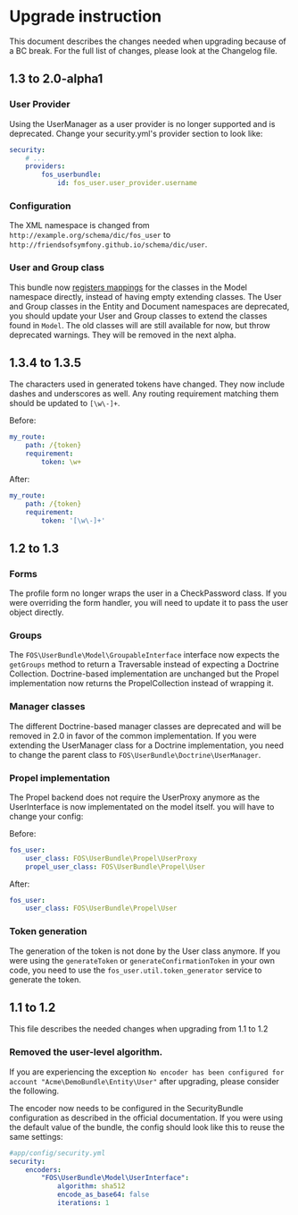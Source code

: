 Upgrade instruction
===================

This document describes the changes needed when upgrading because of a BC
break. For the full list of changes, please look at the Changelog file.

## 1.3 to 2.0-alpha1

### User Provider

Using the UserManager as a user provider is no longer supported and is
deprecated. Change your security.yml's provider section to look like:

```yml
security:
    # ...
    providers:
        fos_userbundle:
            id: fos_user.user_provider.username
```

### Configuration

The XML namespace is changed from `http://example.org/schema/dic/fos_user` to
`http://friendsofsymfony.github.io/schema/dic/user`.

### User and Group class

This bundle now [registers mappings](http://symfony.com/doc/master/cookbook/doctrine/mapping_model_classes.html)
for the classes in the Model namespace directly, instead
of having empty extending classes. The User and Group classes in the Entity and
Document namespaces are deprecated, you should update your User and Group
classes to extend the classes found in `Model`.
The old classes will are still available for now, but throw deprecated warnings. They will be removed
in the next alpha.

## 1.3.4 to 1.3.5

The characters used in generated tokens have changed. They now include dashes
and underscores as well. Any routing requirement matching them should be
updated to ``[\w\-]+``.

Before:

```yaml
my_route:
    path: /{token}
    requirement:
        token: \w+
```

After:

```yaml
my_route:
    path: /{token}
    requirement:
        token: '[\w\-]+'
```

## 1.2 to 1.3

### Forms

The profile form no longer wraps the user in a CheckPassword class. If you
were overriding the form handler, you will need to update it to pass the
user object directly.

### Groups

The `FOS\UserBundle\Model\GroupableInterface` interface now expects the `getGroups`
method to return a Traversable instead of expecting a Doctrine Collection.
Doctrine-based implementation are unchanged but the Propel implementation
now returns the PropelCollection instead of wrapping it.

### Manager classes

The different Doctrine-based manager classes are deprecated and will be removed
in 2.0 in favor of the common implementation. If you were extending the UserManager
class for a Doctrine implementation, you need to change the parent class
to `FOS\UserBundle\Doctrine\UserManager`.

### Propel implementation

The Propel backend does not require the UserProxy anymore as the UserInterface
is now implementated on the model itself. you will have to change your config:

Before:

```yaml
fos_user:
    user_class: FOS\UserBundle\Propel\UserProxy
    propel_user_class: FOS\UserBundle\Propel\User
```

After:

```yaml
fos_user:
    user_class: FOS\UserBundle\Propel\User
```

### Token generation

The generation of the token is not done by the User class anymore. If you
were using the `generateToken` or `generateConfirmationToken` in your own
code, you need to use the `fos_user.util.token_generator` service to generate
the token.

## 1.1 to 1.2

This file describes the needed changes when upgrading from 1.1 to 1.2

### Removed the user-level algorithm.

If you are experiencing the exception
`No encoder has been configured for account "Acme\DemoBundle\Entity\User"`
after upgrading, please consider the following.

The encoder now needs to be configured in the SecurityBundle configuration
as described in the official documentation. If you were using the default
value of the bundle, the config should look like this to reuse the same settings:

```yaml
#app/config/security.yml
security:
    encoders:
        "FOS\UserBundle\Model\UserInterface":
            algorithm: sha512
            encode_as_base64: false
            iterations: 1
```
